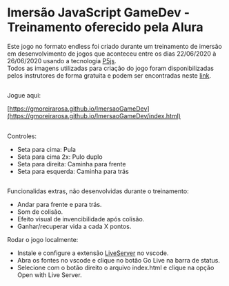 # Imersão JavaScript GameDev - Treinamento oferecido pela Alura

Este jogo no formato endless foi criado durante um treinamento de imersão em desenvolvimento de jogos que aconteceu entre os dias 22/06/2020 à 26/06/2020 usando a tecnologia [P5js](https://p5js.org/).
<br>
Todos as imagens utilizadas para criação do jogo foram disponibilizadas pelos instrutores de forma gratuita e podem ser encontradas neste [link](https://pipoya.itch.io/pipoya-free-2d-game-character-sprites). 

##
Jogue aqui: 

[https://gmoreirarosa.github.io/ImersaoGameDev](https://gmoreirarosa.github.io/ImersaoGameDev/index.html)
##
Controles:

- Seta para cima: Pula
- Seta para cima 2x: Pulo duplo
- Seta para direita: Caminha para frente
- Seta para esquerda: Caminha para trás
##
Funcionalidas extras, não desenvolvidas durante o treinamento:

- Andar para frente e para trás.
- Som de colisão.
- Efeito visual de invencibilidade após colisão.
- Ganhar/recuperar vida a cada X pontos.

Rodar o jogo localmente:

- Instale e configure a extensão [LiveServer](https://marketplace.visualstudio.com/items?itemName=ritwickdey.LiveServer) no vscode. 
- Abra os fontes no vscode e clique no botão Go Live na barra de status.
- Selecione com o botão direito o arquivo index.html e clique na opção Open with Live Server.

